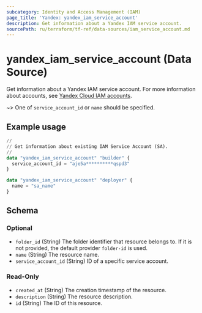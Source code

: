 ```yaml
---
subcategory: Identity and Access Management (IAM)
page_title: 'Yandex: yandex_iam_service_account'
description: Get information about a Yandex IAM service account.
sourcePath: ru/terraform/tf-ref/data-sources/iam_service_account.md
---
```


# yandex_iam_service_account (Data Source)

Get information about a Yandex IAM service account. For more information about accounts, see [Yandex Cloud IAM accounts](https://yandex.cloud/docs/iam/concepts/#accounts).

~> One of `service_account_id` or `name` should be specified.

## Example usage

```terraform
//
// Get information about existing IAM Service Account (SA).
//
data "yandex_iam_service_account" "builder" {
  service_account_id = "aje5a**********qspd3"
}

data "yandex_iam_service_account" "deployer" {
  name = "sa_name"
}
```

<!-- schema generated by tfplugindocs -->
## Schema

### Optional

- `folder_id` (String) The folder identifier that resource belongs to. If it is not provided, the default provider `folder-id` is used.
- `name` (String) The resource name.
- `service_account_id` (String) ID of a specific service account.

### Read-Only

- `created_at` (String) The creation timestamp of the resource.
- `description` (String) The resource description.
- `id` (String) The ID of this resource.
